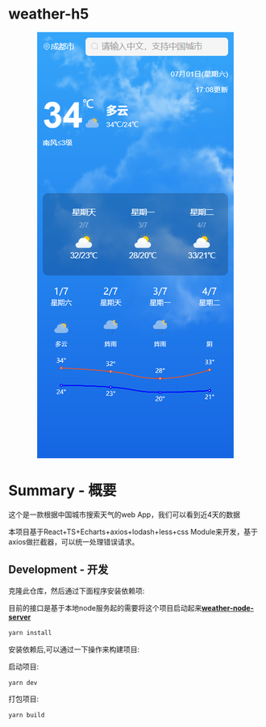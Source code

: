 # weather-h5
<p align="center">
  <img src="./public/project.png" alt="banner" href="">
</p>


# Summary - 概要
  这个是一款根据中国城市搜索天气的web App，我们可以看到近4天的数据
  
  本项目基于React+TS+Echarts+axios+lodash+less+css Module来开发，基于axios做拦截器，可以统一处理错误请求。

## Development - 开发
  克隆此仓库，然后通过下面程序安装依赖项:
  
  目前的接口是基于本地node服务起的需要将这个项目启动起来[**weather-node-server**](https://github.com/ghyaaaa/weather-node-server)

  ```sh
  yarn install
  ```

  安装依赖后,可以通过一下操作来构建项目:

  启动项目:
  ```sh
  yarn dev
  ```
  打包项目:
  ```sh
  yarn build
  ```

